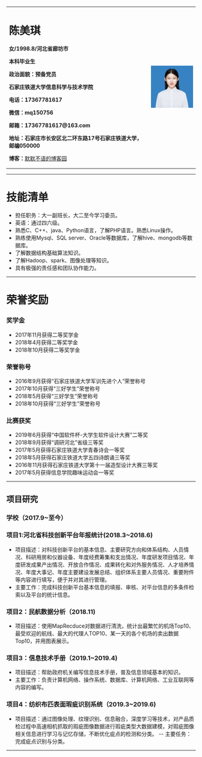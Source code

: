 <div>
<table border="0">
  <tr>
    <td width="75%">
      <h1>陈美琪</h1>
      <p><b>女/1998.8/河北省廊坊市</b></p>
      <p><b>本科毕业生</b></p>
      <p><b>政治面貌：预备党员</b></p>
      <p><b>石家庄铁道大学信息科学与技术学院</b></p>
      <p><b>电话：17367781617</b></p>
      <p><b>微信：mq150756</b></p>
      <p><b>邮箱：17367781617@163.com</b></p>
      <p><b>地址：石家庄市长安区北二环东路17号石家庄铁道大学，邮编050000</b></p>
      <p><b>博客：</b><a href="https://www.cnblogs.com/qilin20/">默默不语的博客园</a></p>
    </td>
    <td width="25%">
      <img src="/zhaopian.jpg" width="100%">
    </td>
  </tr>
</table>
</div>

---
# 技能清单
- 担任职务：大一副班长，大二至今学习委员。
- 英语：通过四六级。
- 熟悉C、C++、java、Python语言，了解PHP语言。熟悉Linux操作。
- 熟练使用Mysql、SQL server、Oracle等数据库，了解hive、mongodb等数据库。
- 了解数据结构基础算法知识。
- 了解Hadoop、spark、图像处理等知识。
- 具有极强的责任感和团队协作能力。  

----
# 荣誉奖励
### 奖学金
- 2017年11月获得二等奖学金
- 2018年4月获得二等奖学金
- 2018年10月获得二等奖学金

### 荣誉称号
- 2016年9月获得“石家庄铁道大学军训先进个人”荣誉称号
- 2017年10月获得“三好学生”荣誉称号
- 2018年5月获得“三好学生”荣誉称号
- 2018年10月获得“三好学生”荣誉称号

### 比赛获奖
- 2019年6月获得“中国软件杯-大学生软件设计大赛”二等奖
- 2018年9月获得“调研河北”省级三等奖
- 2017年5月获得石家庄铁道大学青春诗会一等奖
- 2018年5月获得石家庄铁道大学五四诗朗诵三等奖
- 2016年11月获得石家庄铁道大学第十一届造型设计大赛三等奖
- 2017年5月获得信息学院趣味运动会一等奖

-----
## 项目研究
### 学校（2017.9~至今）
### 项目1:河北省科技创新平台年报统计(2018.3~2018.6)
- 项目描述：对科技创新平台的基本信息、主要研究方向和体系结构、人员情况、科研用房和仪器设备、年度经费筹集和支出情况、年度研发项目情况、年度研发成果产出情况、开放合作情况、成果转化和对外服务情况、人才培养情况、年度大事记、年度主要建设发展总结、组织体系主要人员情况、重要附件等内容进行填写，便于并对其进行管理。
- 主要工作：完成科技创新平台基本信息的填报、审核、对平台信息的多条件检索以及平台的统计信息。

### 项目2：民航数据分析（2018.11)
- 项目描述：使用MapRecduce对数据进行清洗，统计出最繁忙的机场Top10、最受欢迎的航线、最大的代理人TOP10、某一天的各个机场的卖出数据Top10，并用图表展示。

### 项目3：信息技术手册（2019.1~2019.4)
- 项目描述：帮助政府机关编写信息技术手册，普及信息领域基本的知识。
- 主要工作：负责计算机网络、操作系统、数据库、计算机网络、工业互联网等内容的编写。

### 项目4：纺织布匹表面瑕疵识别系统（2019.3~2019.6)
- 项目描述：通过图像处理、纹理识别、信息融合，深度学习等技术，对产品质检过程中高速相机抓取的瑕疵图像数据进行瑕疵类型大数据建模，对瑕疵图像相关信息进行学习与记忆存储，不断优化疵点的检测和分类。
-- 主要任务：完成疵点识别与分类。

-----
